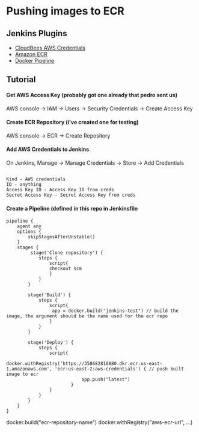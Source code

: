 # Pushing images to ECR

## Jenkins Plugins
- [CloudBees AWS Credentials](https://plugins.jenkins.io/aws-credentials/)
- [Amazon ECR](https://plugins.jenkins.io/amazon-ecr/)
- [Docker Pipeline](https://plugins.jenkins.io/docker-workflow/)


## Tutorial

#### Get AWS Access Key (probably got one already that pedro sent us)
AWS console -> IAM -> Users -> Security Credentials -> Create Access Key

#### Create ECR Repository (i've created one for testing)
AWS console -> ECR -> Create Repository


#### Add AWS Credentials to Jenkins

On Jenkins, Manage -> Manage Credentials -> Store ->  Add Credentials

```

Kind - AWS credentials
ID - anything
Access Key ID - Access Key ID from creds
Secret Access Key - Secret Access Key from creds

```


#### Create a Pipeline (defined in this repo in **Jenkinsfile**

```
pipeline {
    agent any
    options {
        skipStagesAfterUnstable()
    }
    stages {
         stage('Clone repository') { 
            steps { 
                script{
                checkout scm
                }
            }
        }

        stage('Build') { 
            steps { 
                script{
                 app = docker.build("jenkins-test") // build the image, the argument should be the name used for the ecr repo
                }
            }
        }

        stage('Deploy') {
            steps {
                script{
                        docker.withRegistry('https://358682810880.dkr.ecr.us-east-1.amazonaws.com', 'ecr:us-east-2:aws-credentials') { // push built image to ecr 
                    		app.push("latest")
                    	}
                }
            }
        }
    }
}
```

docker.build("ecr-repository-name")
docker.withRegistry("aws-ecr-url", ...)
